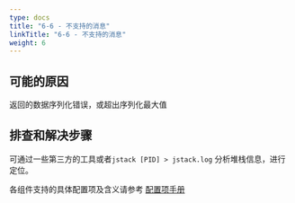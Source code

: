 ```yaml
---
type: docs
title: "6-6 - 不支持的消息"
linkTitle: "6-6 - 不支持的消息"
weight: 6
---
```



## 可能的原因

返回的数据序列化错误，或超出序列化最大值

## 排查和解决步骤

可通过一些第三方的工具或者`jstack [PID] > jstack.log` 分析堆栈信息，进行定位。

各组件支持的具体配置项及含义请参考 [配置项手册](../properties)

<p style="margin-top: 3rem;"> </p>
